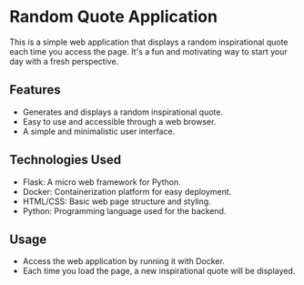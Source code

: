 # Random Quote Application

This is a simple web application that displays a random inspirational quote each time you access the page. It's a fun and motivating way to start your day with a fresh perspective.

## Features
- Generates and displays a random inspirational quote.
- Easy to use and accessible through a web browser.
- A simple and minimalistic user interface.
## Technologies Used
- Flask: A micro web framework for Python.
- Docker: Containerization platform for easy deployment.
- HTML/CSS: Basic web page structure and styling.
- Python: Programming language used for the backend.
## Usage
- Access the web application by running it with Docker.
- Each time you load the page, a new inspirational quote will be displayed.
